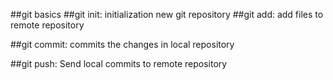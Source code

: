 ##git basics
##git init:
initialization new git repository
##git add:
add files to remote repository

##git commit:
commits the changes in local repository

##git push:
Send local commits to remote repository
